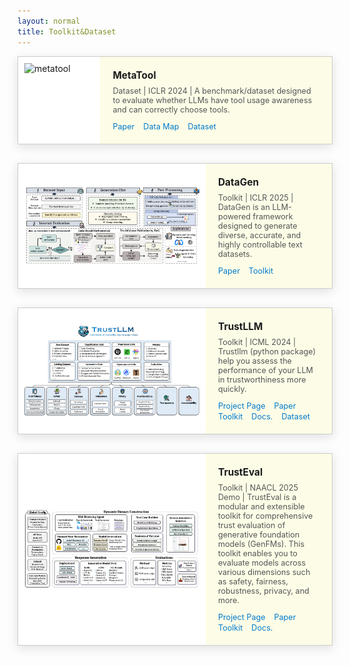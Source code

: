 ```yaml
---
layout: normal
title: Toolkit&Dataset
---
```



<style>
.card-grid {
  display: grid;
  grid-template-columns: 1fr;
  gap: 30px;
  max-width: 900px;
  margin: auto;
}

.card {
  display: flex;
  background: #fdfde7;
  border: 1px solid #ccc;
  border-radius: 0; 
  box-shadow: 0 4px 16px rgba(0,0,0,0.12);
  overflow: hidden;
}

.card img {
  width: 280px;
  height: auto;
  object-fit: contain; 
  padding: 10px; 
  background-color: white; 
}

.card-content {
  padding: 20px;
  display: flex;
  flex-direction: column;
  justify-content: center;
}

.card-title {
  font-weight: bold;
  font-size: 1.1em;
  margin-bottom: 8px;
}

.card-meta {
  font-size: 0.9em;
  color: #555;
  margin-bottom: 10px;
}

.card-links a {
  margin-right: 10px;
  font-size: 0.9em;
  color: #007acc;
  text-decoration: none;
}
</style>


<div class="card-grid">


<div class="card">
  <img src="/assets/img/metatool.png" alt="metatool">
  <div class="card-content">
    <div class="card-title">MetaTool</div>
    <div class="card-meta">Dataset | ICLR 2024 | A benchmark/dataset designed to evaluate whether LLMs have tool usage awareness and can correctly choose tools. </div>
    <div class="card-links">
      <a href="https://arxiv.org/abs/2310.03128">Paper</a>
      <a href="https://atlas.nomic.ai/map/a43a6a84-4453-428a-8738-2534d7bf0b89/b2b8134b-a37e-45d2-a0d9-765911f27df6/">Data Map</a>
      <a href="https://github.com/HowieHwong/MetaTool">Dataset</a>
    </div>
  </div>
</div>


<div class="card">
  <img src="/assets/img/datagen.png" alt="datagen">
  <div class="card-content">
    <div class="card-title">DataGen</div>
    <div class="card-meta">Toolkit | ICLR 2025 | DataGen is an LLM-powered framework designed to generate diverse, accurate, and highly controllable text datasets. </div>
    <div class="card-links">
      <a href="https://openreview.net/forum?id=F5R0lG74Tu">Paper</a>
      <a href="https://github.com/HowieHwong/UniGen">Toolkit</a>
    </div>
  </div>
</div>

<div class="card">
  <img src="/assets/img/trustllm.png" alt="trustllm">
  <div class="card-content">
    <div class="card-title">TrustLLM</div>
    <div class="card-meta">Toolkit | ICML 2024 | Trustllm (python package) help you assess the performance of your LLM in trustworthiness more quickly.</div>
    <div class="card-links">
      <a href="https://trustllmbenchmark.github.io/TrustLLM-Website/">Project Page</a>
      <a href="https://proceedings.mlr.press/v235/huang24x.html">Paper</a>
      <a href="https://github.com/HowieHwong/TrustLLM">Toolkit</a>
      <a href="https://howiehwong.github.io/TrustLLM/">Docs.</a>
      <a href="https://huggingface.co/datasets/TrustLLM/TrustLLM-dataset">Dataset</a>
    </div>
  </div>
</div>


<div class="card">
  <img src="/assets/img/trusteval.png" alt="trusteval">
  <div class="card-content">
    <div class="card-title">TrustEval</div>
    <div class="card-meta">Toolkit | NAACL 2025 Demo | TrustEval is a modular and extensible toolkit for comprehensive trust evaluation of generative foundation models (GenFMs). This toolkit enables you to evaluate models across various dimensions such as safety, fairness, robustness, privacy, and more.</div>
    <div class="card-links">
      <a href="https://trustgen.github.io/">Project Page</a>
      <a href="https://arxiv.org/abs/2502.14296">Paper</a>
      <a href="https://github.com/TrustGen/TrustEval-toolkit">Toolkit</a>
      <a href="https://trusteval-docs.readthedocs.io/en/latest/">Docs.</a>
    </div>
  </div>
</div>



</div>
